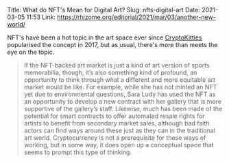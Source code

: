 Title: What do NFT's Mean for Digital Art?
Slug: nfts-digital-art
Date: 2021-03-05 11:53
Link: https://rhizome.org/editorial/2021/mar/03/another-new-world/

NFT's have been a hot topic in the art space ever since [CryptoKitties](https://www.cryptokitties.co/) popularised the concept in 2017, but as usual, there's more than meets the eye on the topic.

> If the NFT-backed art market is just a kind of art version of sports memorabilia, though, it’s also something kind of profound, an opportunity to think through what a different and more equitable art market would be like. For example, while she has not minted an NFT yet due to environmental questions, Sara Ludy has used the NFT as an opportunity to develop a new contract with her gallery that is more supportive of the gallery’s staff. Likewise, much has been made of the potential for smart contracts to offer automated resale rights for artists to benefit from secondary market sales, although bad faith actors can find ways around these just as they can in the traditional art world. Cryptocurrency is not a prerequisite for these ways of working, but in some way, it does open up a conceptual space that seems to prompt this type of thinking.